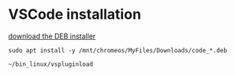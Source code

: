 # VSCode installation

[download the DEB installer](https://code.visualstudio.com/download)

```
sudo apt install -y /mnt/chromeos/MyFiles/Downloads/code_*.deb
```

```
~/bin_linux/vspluginload
```
